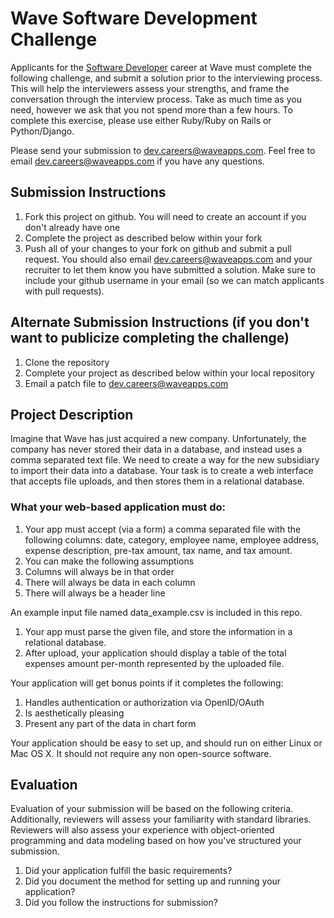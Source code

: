 # Wave Software Development Challenge
Applicants for the [Software Developer](https://www.waveapps.com/about-us/jobs/software-developer/) career at Wave must complete the following challenge, and submit a solution prior to the interviewing process. This will help the interviewers assess your strengths, and frame the conversation through the interview process. Take as much time as you need, however we ask that you not spend more than a few hours. To complete this exercise, please use either Ruby/Ruby on Rails or Python/Django.

Please send your submission to [dev.careers@waveapps.com](dev.careers@waveapps.com). Feel free to email [dev.careers@waveapps.com](dev.careers@waveapps.com) if you have any questions.

## Submission Instructions
1. Fork this project on github. You will need to create an account if you don't already have one
1. Complete the project as described below within your fork
1. Push all of your changes to your fork on github and submit a pull request. You should also email [dev.careers@waveapps.com](dev.careers@waveapps.com) and your recruiter to let them know you have submitted a solution. Make sure to include your github username in your email (so we can match applicants with pull requests).

## Alternate Submission Instructions (if you don't want to publicize completing the challenge)
1. Clone the repository
1. Complete your project as described below within your local repository
1. Email a patch file to [dev.careers@waveapps.com](dev.careers@waveapps.com)

## Project Description
Imagine that Wave has just acquired a new company. Unfortunately, the company has never stored their data in a database, and instead uses a comma separated text file. We need to create a way for the new subsidiary to import their data into a database. Your task is to create a web interface that accepts file uploads, and then stores them in a relational database.

### What your web-based application must do:

1. Your app must accept (via a form) a comma separated file with the following columns: date, category, employee name, employee address, expense description, pre-tax amount, tax name, and tax amount.
2. You can make the following assumptions
 1. Columns will always be in that order
 2. There will always be data in each column
 3. There will always be a header line

 An example input file named data_example.csv is included in this repo.

1. Your app must parse the given file, and store the information in a relational database.
1. After upload, your application should display a table of the total expenses amount per-month represented by the uploaded file.

Your application will get bonus points if it completes the following:

1. Handles authentication or authorization via OpenID/OAuth
2. Is aesthetically pleasing
3. Present any part of the data in chart form

Your application should be easy to set up, and should run on either Linux or Mac OS X. It should not require any non open-source software.

## Evaluation
Evaluation of your submission will be based on the following criteria. Additionally, reviewers will assess your familiarity with standard libraries. Reviewers will also assess your experience with object-oriented programming and data modeling based on how you've structured your submission.

1. Did your application fulfill the basic requirements?
1. Did you document the method for setting up and running your application?
1. Did you follow the instructions for submission?
